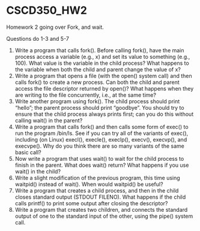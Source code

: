 # CSCD350_HW2

Homework 2 going over Fork, and wait.

Questions do 1-3 and 5-7

   1. Write a program that calls fork(). Before calling fork(), have the
main process access a variable (e.g., x) and set its value to something (e.g., 100). What value is the variable in the child process?
What happens to the variable when both the child and parent change
the value of x?
   2. Write a program that opens a file (with the open() system call)
and then calls fork() to create a new process. Can both the child
and parent access the file descriptor returned by open()? What
happens when they are writing to the file concurrently, i.e., at the
same time?
  3. Write another program using fork(). The child process should
print “hello”; the parent process should print “goodbye”. You should
try to ensure that the child process always prints first; can you do
this without calling wait() in the parent?
  4. Write a program that calls fork() and then calls some form of
exec() to run the program /bin/ls. See if you can try all of the
variants of exec(), including (on Linux) execl(), execle(),
execlp(), execv(), execvp(), and execvpe(). Why do
you think there are so many variants of the same basic call?
  5. Now write a program that uses wait() to wait for the child process
to finish in the parent. What does wait() return? What happens if
you use wait() in the child?
  6. Write a slight modification of the previous program, this time using waitpid() instead of wait(). When would waitpid() be
useful?
  7. Write a program that creates a child process, and then in the child
closes standard output (STDOUT FILENO). What happens if the child
calls printf() to print some output after closing the descriptor?
  8. Write a program that creates two children, and connects the standard output of one to the standard input of the other, using the
pipe() system call.
